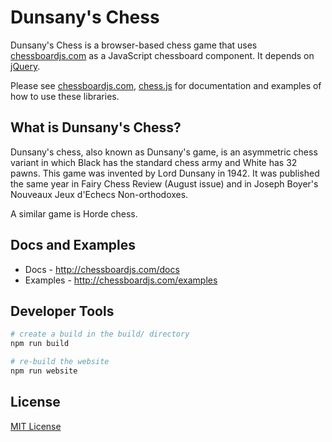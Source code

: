 # Dunsany's Chess

Dunsany's Chess is a browser-based chess game that uses [chessboardjs.com] as a JavaScript chessboard component. It depends on [jQuery].

Please see [chessboardjs.com], [chess.js] for documentation and examples of how to use these libraries.

## What is Dunsany's Chess?

Dunsany's chess, also known as Dunsany's game, is an asymmetric chess variant in which Black has the standard chess army and White has 32 pawns. This game was invented by Lord Dunsany in 1942. It was published the same year in Fairy Chess Review (August issue) and in Joseph Boyer's Nouveaux Jeux d'Echecs Non-orthodoxes.

A similar game is Horde chess.


## Docs and Examples

- Docs - <http://chessboardjs.com/docs>
- Examples - <http://chessboardjs.com/examples>

## Developer Tools

```sh
# create a build in the build/ directory
npm run build

# re-build the website
npm run website
```

## License

[MIT License](LICENSE.md)

[jQuery]:https://jquery.com/
[chessboardjs.com]:http://chessboardjs.com
[chess.js]:https://github.com/jhlywa/chess.js
[Example 5000]:http://chessboardjs.com/examples#5000
